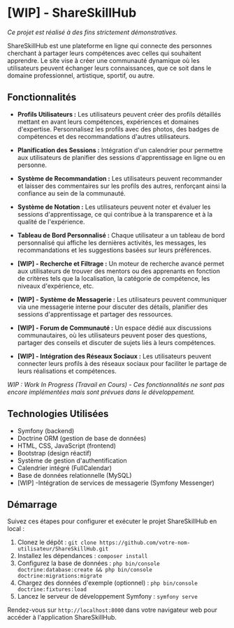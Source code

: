 # [WIP] - ShareSkillHub

*Ce projet est réalisé à des fins strictement démonstratives.*

ShareSkillHub est une plateforme en ligne qui connecte des personnes cherchant à partager leurs compétences avec celles qui souhaitent apprendre. Le site vise à créer une communauté dynamique où les utilisateurs peuvent échanger leurs connaissances, que ce soit dans le domaine professionnel, artistique, sportif, ou autre.

## Fonctionnalités

- **Profils Utilisateurs :** Les utilisateurs peuvent créer des profils détaillés mettant en avant leurs compétences, expériences et domaines d'expertise. Personnalisez les profils avec des photos, des badges de compétences et des recommandations d'autres utilisateurs.

- **Planification des Sessions :** Intégration d'un calendrier pour permettre aux utilisateurs de planifier des sessions d'apprentissage en ligne ou en personne.

- **Système de Recommandation :** Les utilisateurs peuvent recommander et laisser des commentaires sur les profils des autres, renforçant ainsi la confiance au sein de la communauté.

- **Système de Notation :** Les utilisateurs peuvent noter et évaluer les sessions d'apprentissage, ce qui contribue à la transparence et à la qualité de l'expérience.

- **Tableau de Bord Personnalisé :** Chaque utilisateur a un tableau de bord personnalisé qui affiche les dernières activités, les messages, les recommandations et les suggestions basées sur leurs préférences.

- **[WIP] - Recherche et Filtrage :** Un moteur de recherche avancé permet aux utilisateurs de trouver des mentors ou des apprenants en fonction de critères tels que la localisation, la catégorie de compétence, les niveaux d'expérience, etc.

- **[WIP] - Système de Messagerie :** Les utilisateurs peuvent communiquer via une messagerie interne pour discuter des détails, planifier des sessions d'apprentissage et partager des ressources.

- **[WIP] - Forum de Communauté :** Un espace dédié aux discussions communautaires, où les utilisateurs peuvent poser des questions, partager des conseils et discuter de sujets liés à leurs compétences.

- **[WIP] - Intégration des Réseaux Sociaux :** Les utilisateurs peuvent connecter leurs profils à des réseaux sociaux pour faciliter le partage de leurs réalisations et compétences.

*WIP : Work In Progress (Travail en Cours) - Ces fonctionnalités ne sont pas encore implémentées mais sont prévues dans le développement.*

## Technologies Utilisées

- Symfony (backend)
- Doctrine ORM (gestion de base de données)
- HTML, CSS, JavaScript (frontend)
- Bootstrap (design réactif)
- Système de gestion d'authentification
- Calendrier intégré (FullCalendar)
- Base de données relationnelle (MySQL)
- [WIP] -Intégration de services de messagerie (Symfony Messenger)

## Démarrage

Suivez ces étapes pour configurer et exécuter le projet ShareSkillHub en local :

1. Clonez le dépôt : `git clone https://github.com/votre-nom-utilisateur/ShareSkillHub.git`
2. Installez les dépendances : `composer install`
3. Configurez la base de données : `php bin/console doctrine:database:create && php bin/console doctrine:migrations:migrate`
4. Chargez des données d'exemple (optionnel) : `php bin/console doctrine:fixtures:load`
5. Lancez le serveur de développement Symfony : `symfony serve`

Rendez-vous sur `http://localhost:8000` dans votre navigateur web pour accéder à l'application ShareSkillHub.
